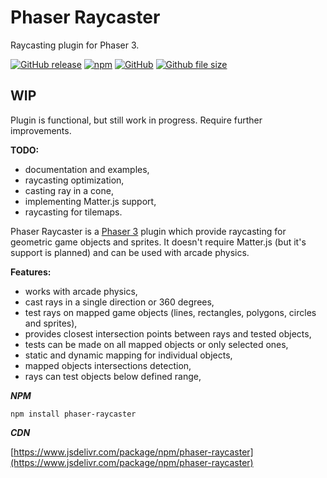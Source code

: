 # Phaser Raycaster
Raycasting plugin for Phaser 3.

[![GitHub release](https://img.shields.io/github/release/wiserim/phaser-raycaster.svg)](https://github.com/wiserim/phaser-raycaster/releases) [![npm](https://img.shields.io/npm/v/phaser-raycaster.svg)](https://www.npmjs.com/package/phaser-raycaster) [![GitHub](https://img.shields.io/github/license/wiserim/phaser-raycaster.svg)](https://github.com/wiserim/phaser-raycaster/blob/master/LICENSE) [![Github file size](https://img.shields.io/github/size/wiserim/phaser-raycaster/dist/phaser-raycaster.min.js.svg)](https://github.com/wiserim/phaser-raycaster)

## WIP
Plugin is functional, but still work in progress. Require further improvements.

**TODO:**
* documentation and examples,
* raycasting optimization,
* casting ray in a cone,
* implementing Matter.js support,
* raycasting for tilemaps.


Phaser Raycaster is a [Phaser 3](https://github.com/photonstorm/phaser) plugin which provide raycasting for geometric game objects and sprites.
It doesn't require Matter.js (but it's support is planned) and can be used with arcade physics.

**Features:**
* works with arcade physics,
* cast rays in a single direction or 360 degrees,
* test rays on mapped game objects (lines, rectangles, polygons, circles and sprites),
* provides closest intersection points between rays and tested objects,
* tests can be made on all mapped objects or only selected ones,
* static and dynamic mapping for individual objects,
* mapped objects intersections detection,
* rays can test objects below defined range,


***NPM***
```
npm install phaser-raycaster
```

***CDN***

[https://www.jsdelivr.com/package/npm/phaser-raycaster](https://www.jsdelivr.com/package/npm/phaser-raycaster)
